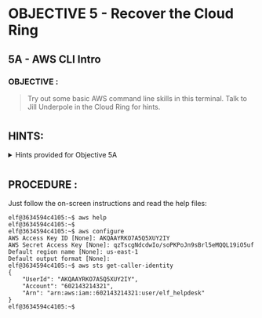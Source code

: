 # OBJECTIVE 5 - Recover the Cloud Ring #
## 5A - AWS CLI Intro ##

### OBJECTIVE : ###
>Try out some basic AWS command line skills in this terminal.  Talk to Jill Underpole in the Cloud Ring for hints.
#  

## HINTS: ##
<details>
  <summary>Hints provided for Objective 5A</summary>
  
>-	In the AWS command line (CLI), the Secure Token Service or [STS](https://awscli.amazonaws.com/v2/documentation/api/latest/reference/sts/get-caller-identity.html) has one very useful function.
</details>

#  

## PROCEDURE : ##
Just follow the on-screen instructions and read the help files:

```
elf@3634594c4105:~$ aws help
elf@3634594c4105:~$ 
elf@3634594c4105:~$ aws configure
AWS Access Key ID [None]: AKQAAYRKO7A5Q5XUY2IY 
AWS Secret Access Key [None]: qzTscgNdcdwIo/soPKPoJn9sBrl5eMQQL19iO5uf
Default region name [None]: us-east-1
Default output format [None]: 
elf@3634594c4105:~$ aws sts get-caller-identity
{
    "UserId": "AKQAAYRKO7A5Q5XUY2IY",
    "Account": "602143214321",
    "Arn": "arn:aws:iam::602143214321:user/elf_helpdesk"
}
elf@3634594c4105:~$
```


